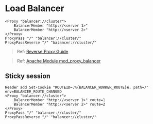 # Load Balancer

```apacheconf
<Proxy "balancer://cluster">
    BalancerMember "http://<server 1>"
    BalancerMember "http://<server 2>"
</Proxy>
ProxyPass "/" "balancer://cluster/"
ProxyPassReverse "/" "balancer://cluster/"
```

> Ref: [Reverse Proxy Guide](https://httpd.apache.org/docs/2.4/howto/reverse_proxy.html)

> Ref: [Apache Module mod_proxy_balancer](http://httpd.apache.org/docs/2.4/mod/mod_proxy_balancer.html)

## Sticky session

```apacheconf
Header add Set-Cookie "ROUTEID=.%{BALANCER_WORKER_ROUTE}e; path=/" env=BALANCER_ROUTE_CHANGED
<Proxy "balancer://cluster">
    BalancerMember "http://<server 1>" route=1
    BalancerMember "http://<server 2>" route=2
</Proxy>
ProxyPass "/" "balancer://cluster/"
ProxyPassReverse "/" "balancer://cluster/"
```
